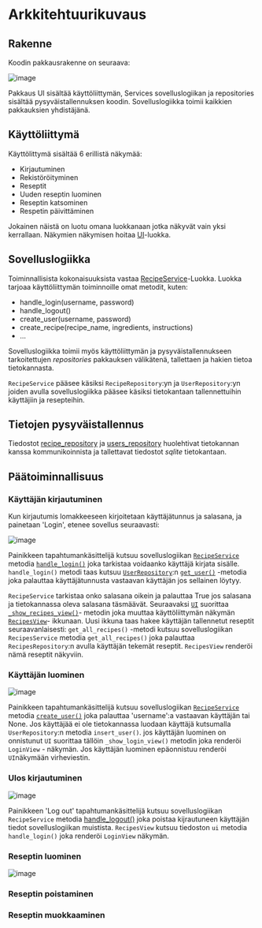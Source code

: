 # Arkkitehtuurikuvaus
## Rakenne
Koodin pakkausrakenne on seuraava:

![image](https://user-images.githubusercontent.com/67758940/115427008-baf5ac00-a209-11eb-8fc6-f46a9d6c6d9a.png)

Pakkaus UI sisältää käyttöliittymän, Services sovelluslogiikan ja repositories sisältää pysyväistallennuksen koodin. Sovelluslogiikka toimii kaikkien pakkauksien yhdistäjänä.

## Käyttöliittymä
Käyttölittymä sisältää 6 erillistä näkymää:
- Kirjautuminen
- Rekistöröityminen
- Reseptit
- Uuden reseptin luominen
- Reseptin katsominen
- Respetin päivittäminen

Jokainen näistä on luotu omana luokkanaan jotka näkyvät vain yksi kerrallaan. Näkymien näkymisen hoitaa [UI](https://github.com/HorttanainenSami/ot-harjoitustyo/blob/master/src/ui/ui.py)-luokka.

## Sovelluslogiikka
Toiminnallisista kokonaisuuksista vastaa [RecipeService](https://github.com/HorttanainenSami/ot-harjoitustyo/blob/master/src/services/recipe_service.py)-Luokka. Luokka tarjoaa käyttöliittymän toiminnoille omat metodit, kuten:
- handle_login(username, password)
- handle_logout()
- create_user(username, password)
- create_recipe(recipe_name, ingredients, instructions)
- ...

Sovelluslogiikka toimii myös käyttöliittymän ja pysyväistallennukseen tarkoitettujen _repositories_ pakkauksen välikätenä, tallettaen ja hakien tietoa tietokannasta. 

```RecipeService``` pääsee käsiksi ```RecipeRepository```:yn ja ```UserRepository```:yn joiden avulla sovelluslogiikka pääsee käsiksi tietokantaan tallennettuihin käyttäjiin ja resepteihin. 

## Tietojen pysyväistallennus
Tiedostot [recipe_repository](https://github.com/HorttanainenSami/ot-harjoitustyo/blob/master/src/repositories/recipes_repository.py) ja [users_repository](https://github.com/HorttanainenSami/ot-harjoitustyo/blob/master/src/repositories/users_repository.py) huolehtivat tietokannan kanssa kommunikoinnista ja tallettavat tiedostot _sqlite_ tietokantaan.

## Päätoiminnallisuus
### Käyttäjän kirjautuminen
Kun kirjautumis lomakkeeseen kirjoitetaan käyttäjätunnus ja salasana, ja painetaan 'Login', etenee sovellus seuraavasti:

![image](https://user-images.githubusercontent.com/67758940/117028580-83f1c100-ad06-11eb-9517-cbe5f904c846.png)

Painikkeen tapahtumankäsittelijä kutsuu sovelluslogiikan [```RecipeService```](https://github.com/HorttanainenSami/ot-harjoitustyo/blob/master/src/services/recipe_service.py#L55) metodia [```handle_login()```](https://github.com/HorttanainenSami/ot-harjoitustyo/blob/f4e1f121bff317be0e7826529b05152227e3a96c/src/services/recipe_service.py#L30) joka tarkistaa voidaanko käyttäjä kirjata sisälle. ```handle_login()``` metodi taas kutsuu [```UserRepository```](https://github.com/HorttanainenSami/ot-harjoitustyo/blob/master/src/repositories/users_repository.py):n [```get_user()```](https://github.com/HorttanainenSami/ot-harjoitustyo/blob/010087bb07d603f2868919fed3b760eb3d93d416/src/repositories/users_repository.py#L27) -metodia joka palauttaa käyttäjätunnusta vastaavan käyttäjän jos sellainen löytyy.

```RecipeService``` tarkistaa onko salasana oikein ja palauttaa True jos salasana ja tietokannassa oleva salasana täsmäävät. Seuraavaksi [```UI```](https://github.com/HorttanainenSami/ot-harjoitustyo/blob/master/src/ui/ui.py) suorittaa [```_show_recipes_view()```](https://github.com/HorttanainenSami/ot-harjoitustyo/blob/010087bb07d603f2868919fed3b760eb3d93d416/src/ui/ui.py#L32)- metodin joka muuttaa käyttöliittymän näkymän [```RecipesView```](https://github.com/HorttanainenSami/ot-harjoitustyo/blob/010087bb07d603f2868919fed3b760eb3d93d416/src/ui/recipes_view.py#L3)- ikkunaan. Uusi ikkuna taas hakee käyttäjän tallennetut reseptit seuraavanlaisesti: ```get_all_recipes()``` -metodi kutsuu sovelluslogiikan ```RecipesService``` metodia ```get_all_recipes()``` joka palauttaa ```RecipesRepository```:n avulla käyttäjän tekemät reseptit. ```RecipesView``` renderöi nämä reseptit näkyviin.

### Käyttäjän luominen

![image](https://user-images.githubusercontent.com/67758940/117031366-2dd24d00-ad09-11eb-9d25-0234a44895d8.png)

Painikkeen tapahtumankäsittelijä kutsuu sovelluslogiikan [```RecipeService```](https://github.com/HorttanainenSami/ot-harjoitustyo/blob/master/src/services/recipe_service.py) metodia [```create_user()```](https://github.com/HorttanainenSami/ot-harjoitustyo/blob/010087bb07d603f2868919fed3b760eb3d93d416/src/services/recipe_service.py#L55) joka palauttaa 'username':a vastaavan käyttäjän tai None. Jos käyttäjää ei ole tietokannassa luodaan käyttäjä kutsumalla ```UserRepository```:n metodia ```insert_user()```. jos käyttäjän luominen on onnistunut ```UI``` suorittaa tällöin ```_show_login_view()``` metodin joka renderöi ```LoginView``` - näkymän. Jos käyttäjän luominen epäonnistuu renderöi ```UI```näkymään virheviestin.

### Ulos kirjautuminen

![image](https://user-images.githubusercontent.com/67758940/117971957-33481c80-b333-11eb-8800-11229f1392c4.png)

Painikkeen 'Log out' tapahtumankäsittelijä kutsuu sovelluslogiikan ```RecipeService``` metodia [handle_logout()](https://github.com/HorttanainenSami/ot-harjoitustyo/blob/010087bb07d603f2868919fed3b760eb3d93d416/src/services/recipe_service.py#L47) joka poistaa kijrautuneen käyttäjän tiedot sovelluslogiikan muistista. ```RecipesView``` kutsuu tiedoston ```ui``` metodia ```handle_login()``` joka renderöi ```LoginView``` näkymän.

### Reseptin luominen

![image](https://user-images.githubusercontent.com/67758940/117974099-d9952180-b335-11eb-935d-321dd3f50ce3.png)


### Reseptin poistaminen

### Reseptin muokkaaminen

